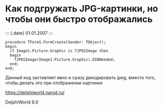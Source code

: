 Как подгружать JPG-картинки, но чтобы они быстро отображались
=============================================================

::: {.date}
01.01.2007
:::

    procedure TForm1.FormCreate(Sender: TObject);
    begin
      if Image1.Picture.Graphic is TJPEGImage then
      begin
        TJPEGImage(Image1.Picture.Graphic).DIBNeeded;
      end;
    end;

Данный код заставляет явно и сразу декодировать jpeg, вместо того, чтобы
делать это при отображении картинки

<https://delphiworld.narod.ru/>

DelphiWorld 6.0
